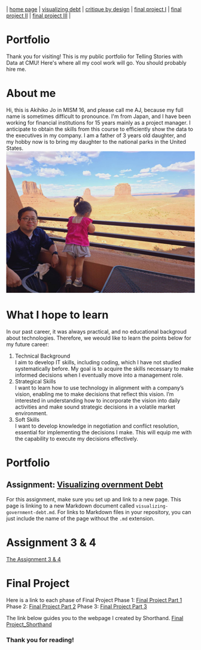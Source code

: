 | [home page](https://cmustudent.github.io/tswd-portfolio-templates/) | [visualizing debt](visualizing-government-debt) | [critique by design](critique-by-design) | [final project I](Final_Project_akihikoj.md) | [final project II](final-project-part-two.md) | [final project III](final-project-part-three) |

# Portfolio
Thank you for visiting!
This is my public portfolio for Telling Stories with Data at CMU!  Here's where all my cool work will go.  You should probably hire me. 


# About me
Hi, this is Akihiko Jo in MISM 16, and please call me AJ, because my full name is sometimes difficult to pronounce. I'm from Japan, and I have been working
for financial institutions for 15 years mainly as a project manager. I anticipate to obtain the skills from this course
to efficiently show the data to the executives in my company.
I am a father of 3 years old daughter, and my hobby now is to bring my daughter to the national parks in the United States.
![Self-Portrait](portrait.jpg)
# What I hope to learn
In our past career, it was always practical, and no educational backgroud about technologies. Therefore, we weould like to learn the points below for my future career: 

1. Technical Background<br>
   I aim to develop IT skills, including coding, which I have not studied systematically before. My goal is to acquire the skills
   necessary to make informed decisions when I eventually move into a management role.
2. Strategical Skills<br>
   I want to learn how to use technology in alignment with a company’s vision, enabling me to make decisions that reflect this vision.
   I’m interested in understanding how to incorporate the vision into daily activities and make sound strategic decisions
   in a volatile market environment.
3. Soft Skills<br>
   I want to develop knowledge in negotiation and conflict resolution,
   essential for implementing the decisions I make. This will equip me with the capability to execute my decisions effectively.
   

# Portfolio
## Assignment: [Visualizing overnment Debt](visualizing-government-debt)
For this assignment, make sure you set up and link to a new page.  This page is linking to a new Markdown document called `visualizing-government-debt.md`.  For links to Markdown files in your repository, you can just include the name of the page without the `.md` extension. 

# Assignment 3 & 4
[The Assignment 3 & 4](Assignment3-4.md)


# Final Project
Here is a link to each phase of Final Project
Phase 1: [Final Project Part 1](Final_Project_akihikoj.md)
Phase 2: [Final Project Part 2](final-project-part-two.md)
Phase 3: [Final Project Part 3](final-project-part-three.md)

The link below guides you to the webpage I created by Shorthand.
[Final Project_Shorthand](https://preview.shorthand.com/85s7Aany1XBrZRAy)


### Thank you for reading!
